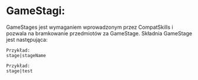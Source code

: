 # GameStagi:

GameStages jest wymaganiem wprowadzonym przez CompatSkills i pozwala na bramkowanie przedmiotów za GameStage. Składnia GameStage jest następująca:

    Przykład:
    stage|stageName
    
    Przykład:
    stage|test